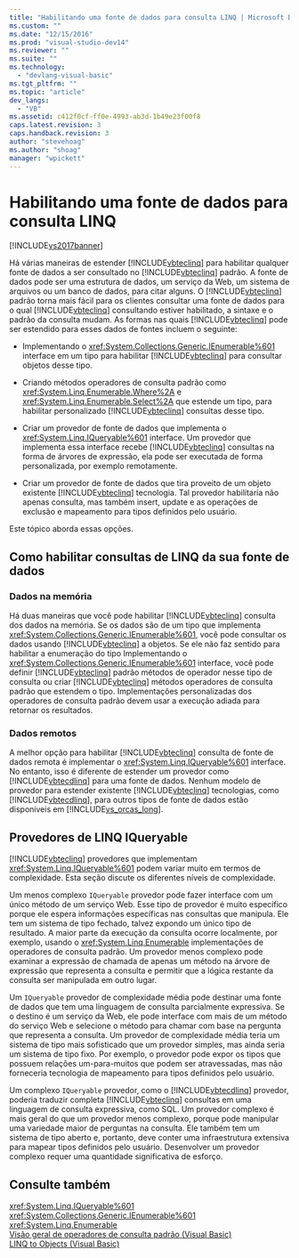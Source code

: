 ```yaml
---
title: "Habilitando uma fonte de dados para consulta LINQ | Microsoft Docs"
ms.custom: ""
ms.date: "12/15/2016"
ms.prod: "visual-studio-dev14"
ms.reviewer: ""
ms.suite: ""
ms.technology: 
  - "devlang-visual-basic"
ms.tgt_pltfrm: ""
ms.topic: "article"
dev_langs: 
  - "VB"
ms.assetid: c412f0cf-ff0e-4993-ab3d-1b49e23f00f8
caps.latest.revision: 3
caps.handback.revision: 3
author: "stevehoag"
ms.author: "shoag"
manager: "wpickett"
---
```

# Habilitando uma fonte de dados para consulta LINQ
[!INCLUDE[vs2017banner](../../../../csharp/includes/vs2017banner.md)]

Há várias maneiras de estender [!INCLUDE[vbteclinq](../../../../csharp/includes/vbteclinq_md.md)] para habilitar qualquer fonte de dados a ser consultado no [!INCLUDE[vbteclinq](../../../../csharp/includes/vbteclinq_md.md)] padrão. A fonte de dados pode ser uma estrutura de dados, um serviço da Web, um sistema de arquivos ou um banco de dados, para citar alguns. O [!INCLUDE[vbteclinq](../../../../csharp/includes/vbteclinq_md.md)] padrão torna mais fácil para os clientes consultar uma fonte de dados para o qual [!INCLUDE[vbteclinq](../../../../csharp/includes/vbteclinq_md.md)] consultando estiver habilitado, a sintaxe e o padrão da consulta mudam. As formas nas quais [!INCLUDE[vbteclinq](../../../../csharp/includes/vbteclinq_md.md)] pode ser estendido para esses dados de fontes incluem o seguinte:  
  
-   Implementando o <xref:System.Collections.Generic.IEnumerable%601> interface em um tipo para habilitar [!INCLUDE[vbteclinq](../../../../csharp/includes/vbteclinq_md.md)] para consultar objetos desse tipo.  
  
-   Criando métodos operadores de consulta padrão como <xref:System.Linq.Enumerable.Where%2A> e <xref:System.Linq.Enumerable.Select%2A> que estende um tipo, para habilitar personalizado [!INCLUDE[vbteclinq](../../../../csharp/includes/vbteclinq_md.md)] consultas desse tipo.  
  
-   Criar um provedor de fonte de dados que implementa o <xref:System.Linq.IQueryable%601> interface. Um provedor que implementa essa interface recebe [!INCLUDE[vbteclinq](../../../../csharp/includes/vbteclinq_md.md)] consultas na forma de árvores de expressão, ela pode ser executada de forma personalizada, por exemplo remotamente.  
  
-   Criar um provedor de fonte de dados que tira proveito de um objeto existente [!INCLUDE[vbteclinq](../../../../csharp/includes/vbteclinq_md.md)] tecnologia. Tal provedor habilitaria não apenas consulta, mas também insert, update e as operações de exclusão e mapeamento para tipos definidos pelo usuário.  
  
 Este tópico aborda essas opções.  
  
## Como habilitar consultas de LINQ da sua fonte de dados  
  
### Dados na memória  
 Há duas maneiras que você pode habilitar [!INCLUDE[vbteclinq](../../../../csharp/includes/vbteclinq_md.md)] consulta dos dados na memória. Se os dados são de um tipo que implementa <xref:System.Collections.Generic.IEnumerable%601>, você pode consultar os dados usando [!INCLUDE[vbteclinq](../../../../csharp/includes/vbteclinq_md.md)] a objetos. Se ele não faz sentido para habilitar a enumeração do tipo Implementando o <xref:System.Collections.Generic.IEnumerable%601> interface, você pode definir [!INCLUDE[vbteclinq](../../../../csharp/includes/vbteclinq_md.md)] padrão métodos de operador nesse tipo de consulta ou criar [!INCLUDE[vbteclinq](../../../../csharp/includes/vbteclinq_md.md)] métodos operadores de consulta padrão que estendem o tipo. Implementações personalizadas dos operadores de consulta padrão devem usar a execução adiada para retornar os resultados.  
  
### Dados remotos  
 A melhor opção para habilitar [!INCLUDE[vbteclinq](../../../../csharp/includes/vbteclinq_md.md)] consulta de fonte de dados remota é implementar o <xref:System.Linq.IQueryable%601> interface. No entanto, isso é diferente de estender um provedor como [!INCLUDE[vbtecdlinq](../../../../csharp/includes/vbtecdlinq_md.md)] para uma fonte de dados. Nenhum modelo de provedor para estender existente [!INCLUDE[vbteclinq](../../../../csharp/includes/vbteclinq_md.md)] tecnologias, como [!INCLUDE[vbtecdlinq](../../../../csharp/includes/vbtecdlinq_md.md)], para outros tipos de fonte de dados estão disponíveis em [!INCLUDE[vs_orcas_long](../../../../csharp/misc/includes/vs_orcas_long_md.md)].  
  
## Provedores de LINQ IQueryable  
 [!INCLUDE[vbteclinq](../../../../csharp/includes/vbteclinq_md.md)] provedores que implementam <xref:System.Linq.IQueryable%601> podem variar muito em termos de complexidade. Esta seção discute os diferentes níveis de complexidade.  
  
 Um menos complexo `IQueryable` provedor pode fazer interface com um único método de um serviço Web. Esse tipo de provedor é muito específico porque ele espera informações específicas nas consultas que manipula. Ele tem um sistema de tipo fechado, talvez expondo um único tipo de resultado. A maior parte da execução da consulta ocorre localmente, por exemplo, usando o <xref:System.Linq.Enumerable> implementações de operadores de consulta padrão. Um provedor menos complexo pode examinar a expressão de chamada de apenas um método na árvore de expressão que representa a consulta e permitir que a lógica restante da consulta ser manipulada em outro lugar.  
  
 Um `IQueryable` provedor de complexidade média pode destinar uma fonte de dados que tem uma linguagem de consulta parcialmente expressiva. Se o destino é um serviço da Web, ele pode interface com mais de um método do serviço Web e selecione o método para chamar com base na pergunta que representa a consulta. Um provedor de complexidade média teria um sistema de tipo mais sofisticado que um provedor simples, mas ainda seria um sistema de tipo fixo. Por exemplo, o provedor pode expor os tipos que possuem relações um\-para\-muitos que podem ser atravessadas, mas não forneceria tecnologia de mapeamento para tipos definidos pelo usuário.  
  
 Um complexo `IQueryable` provedor, como o [!INCLUDE[vbtecdlinq](../../../../csharp/includes/vbtecdlinq_md.md)] provedor, poderia traduzir completa [!INCLUDE[vbteclinq](../../../../csharp/includes/vbteclinq_md.md)] consultas em uma linguagem de consulta expressiva, como SQL. Um provedor complexo é mais geral do que um provedor menos complexo, porque pode manipular uma variedade maior de perguntas na consulta. Ele também tem um sistema de tipo aberto e, portanto, deve conter uma infraestrutura extensiva para mapear tipos definidos pelo usuário. Desenvolver um provedor complexo requer uma quantidade significativa de esforço.  
  
## Consulte também  
 <xref:System.Linq.IQueryable%601>   
 <xref:System.Collections.Generic.IEnumerable%601>   
 <xref:System.Linq.Enumerable>   
 [Visão geral de operadores de consulta padrão \(Visual Basic\)](../../../../visual-basic/programming-guide/concepts/linq/standard-query-operators-overview.md)   
 [LINQ to Objects \(Visual Basic\)](../../../../visual-basic/programming-guide/concepts/linq/linq-to-objects.md)